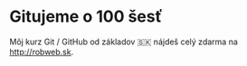 # Gitujeme o 100 šesť

Môj kurz Git / GitHub od základov 🇸🇰 nájdeš celý zdarma na http://robweb.sk.
